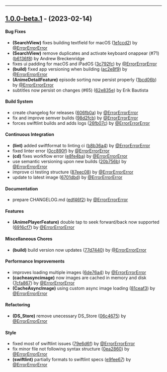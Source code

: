 - - -
## [1.0.0-beta.1](https://github.com/AnimeNow-Team/AnimeNow/releases/tag/1.0.0-beta.1) - (2023-02-14)
#### Bug Fixes
- **(SearchView)** fixes building textfield for macOS ([1e1ccd2](https://github.com/AnimeNow-Team/AnimeNow/commit/1e1ccd2bb22c7b1f4bd5b16a37482f53625a4e6f)) by [@ErrorErrorError](https://github.com/ErrorErrorError)
- **(SearchView)** remove duplicates and activate keyboard onappear (#71) ([b6136f8](https://github.com/AnimeNow-Team/AnimeNow/commit/b6136f86dd48347b1a52f9ffa90b20151a0c8bd3)) by Andrew Breckenridge
- fixes ui padding for macOS and iPadOS ([3c792fc](https://github.com/AnimeNow-Team/AnimeNow/commit/3c792fc2ac01d65c824e2405710cf15fca97b069)) by [@ErrorErrorError](https://github.com/ErrorErrorError)
- **(build)** fixed app versioning when building ([ac2e8f9](https://github.com/AnimeNow-Team/AnimeNow/commit/ac2e8f9a1ef8a0766b8d0b6ddd506908f494d9bb)) by [@ErrorErrorError](https://github.com/ErrorErrorError)
- **(AnimeDetailFeature)** episode sorting now persist properly ([1bcd06b](https://github.com/AnimeNow-Team/AnimeNow/commit/1bcd06b7d54f80770653d21997cd2cc4cad8ad2d)) by [@ErrorErrorError](https://github.com/ErrorErrorError)
- subtitles now persist on changes (#65) ([62e835e](https://github.com/AnimeNow-Team/AnimeNow/commit/62e835e984c390f212d1194a052070ad0ccb8910)) by Erik Bautista
#### Build System
- create changelog for releases ([606fb0a](https://github.com/AnimeNow-Team/AnimeNow/commit/606fb0ac69a369ab4593f6ed9cfa2effd14245a6)) by [@ErrorErrorError](https://github.com/ErrorErrorError)
- fix and improve semver builds ([98d2fcb](https://github.com/AnimeNow-Team/AnimeNow/commit/98d2fcb8330261fa2955d8ba859529353e2a201c)) by [@ErrorErrorError](https://github.com/ErrorErrorError)
- forces swiftlint builds and adds logs ([26fb07c](https://github.com/AnimeNow-Team/AnimeNow/commit/26fb07cbbce2efb5f11e95f839f5a90a77301a02)) by [@ErrorErrorError](https://github.com/ErrorErrorError)
#### Continuous Integration
- **(lint)** added swiftformat to linting ci ([b8b36a4](https://github.com/AnimeNow-Team/AnimeNow/commit/b8b36a4765eb893f8424f0deacf4e2274ce7db54)) by [@ErrorErrorError](https://github.com/ErrorErrorError)
- fixed linter error ([0cc890f](https://github.com/AnimeNow-Team/AnimeNow/commit/0cc890fc993083a572cfe8897c4504e6db4a4431)) by [@ErrorErrorError](https://github.com/ErrorErrorError)
- **(cd)** fixes workflow error ([e8fe4ba](https://github.com/AnimeNow-Team/AnimeNow/commit/e8fe4ba2faed1bcf61f67c0b310efbe0e7e3c46f)) by [@ErrorErrorError](https://github.com/ErrorErrorError)
- use semantic versioning upon new builds ([20b756b](https://github.com/AnimeNow-Team/AnimeNow/commit/20b756b5c445dbc004cd57b0b96dc3b3525ccf9e)) by [@ErrorErrorError](https://github.com/ErrorErrorError)
- improve ci testing structure ([87eec08](https://github.com/AnimeNow-Team/AnimeNow/commit/87eec08a5db6fef03e51d3bca87ed105f9eac241)) by [@ErrorErrorError](https://github.com/ErrorErrorError)
- update to latest image ([6701dbd](https://github.com/AnimeNow-Team/AnimeNow/commit/6701dbd9c22f5b92381c0c997da049b5738e4e88)) by [@ErrorErrorError](https://github.com/ErrorErrorError)
#### Documentation
- prepare CHANGELOG.md ([edf46f2](https://github.com/AnimeNow-Team/AnimeNow/commit/edf46f2733d612b2d0bf4ccf726dbc90f5233b0d)) by [@ErrorErrorError](https://github.com/ErrorErrorError)
#### Features
- **(AnimePlayerFeature)** double tap to seek forward/back now supported ([6916cf7](https://github.com/AnimeNow-Team/AnimeNow/commit/6916cf7947f71d7d8f3e96e2885c4ac1a76ec651)) by [@ErrorErrorError](https://github.com/ErrorErrorError)
#### Miscellaneous Chores
- **(build)** build version now updates ([77d7440](https://github.com/AnimeNow-Team/AnimeNow/commit/77d7440757dc770a47cd8da697cd1bf72971f329)) by [@ErrorErrorError](https://github.com/ErrorErrorError)
#### Performance Improvements
- improves loading multiple images ([6de76a4](https://github.com/AnimeNow-Team/AnimeNow/commit/6de76a4696d95078194ff7ec57c4be302cb2e25a)) by [@ErrorErrorError](https://github.com/ErrorErrorError)
- **(cacheasyncimage)** now images are cached in memory and disk ([7cfa867](https://github.com/AnimeNow-Team/AnimeNow/commit/7cfa867b3daff33eb6b5e5cf2408e74c4e214e0d)) by [@ErrorErrorError](https://github.com/ErrorErrorError)
- **(CacheAsyncImage)** using custom async image loading ([81ceaf3](https://github.com/AnimeNow-Team/AnimeNow/commit/81ceaf3c16e664b348ba033d8ec78934f290921b)) by [@ErrorErrorError](https://github.com/ErrorErrorError)
#### Refactoring
- **(DS_Store)** remove unecessary DS_Store ([06c4675](https://github.com/AnimeNow-Team/AnimeNow/commit/06c46754ea9638a0dda2e3f4d0eb1a9bd75a2b02)) by [@ErrorErrorError](https://github.com/ErrorErrorError)
#### Style
- fixed most of swiftlint issues ([79e6d6f](https://github.com/AnimeNow-Team/AnimeNow/commit/79e6d6ff0b5368779f2be6f67a7d13def9846554)) by [@ErrorErrorError](https://github.com/ErrorErrorError)
- fix minor file not following syntax structure ([0ea2860](https://github.com/AnimeNow-Team/AnimeNow/commit/0ea28607b915f6ffedcd1d3129deaf0fbdca658e)) by [@ErrorErrorError](https://github.com/ErrorErrorError)
- **(swiftlint)** partially formats to swiftlint specs ([e9fee67](https://github.com/AnimeNow-Team/AnimeNow/commit/e9fee678768ab39e9d0336970e9a06fb15214ced)) by [@ErrorErrorError](https://github.com/ErrorErrorError)


